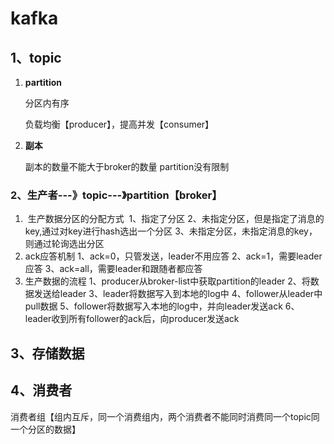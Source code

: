 # kafka

## 1、topic

1. **partition**

   分区内有序

   负载均衡【producer】，提高并发【consumer】

2. **副本**

   副本的数量不能大于broker的数量
   partition没有限制

### 2、生产者---》topic---》partition【broker】

1. ​    生产数据分区的分配方式
   ​        1、指定了分区
   ​        2、未指定分区，但是指定了消息的key,通过对key进行hash选出一个分区
   ​        3、未指定分区，未指定消息的key，则通过轮询选出分区
2. ack应答机制
           1、ack=0，只管发送，leader不用应答
           2、ack=1，需要leader应答
           3、ack=all，需要leader和跟随者都应答
3. 生产数据的流程
           1、producer从broker-list中获取partition的leader
           2、将数据发送给leader
           3、leader将数据写入到本地的log中
           4、follower从leader中pull数据
           5、follower将数据写入本地的log中，并向leader发送ack
           6、leader收到所有follower的ack后，向producer发送ack

## 3、存储数据

## 4、消费者

​    消费者组【组内互斥，同一个消费组内，两个消费者不能同时消费同一个topic同一个分区的数据】